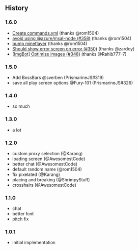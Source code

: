 ## History

### 1.6.0
* [Create commands.yml](https://github.com/PrismarineJS/prismarine-web-client/commit/17548409c1fc881a899dcad0a67a7a1a0ecf9157) (thanks @rom1504)
* [avoid using @azure/msal-node (#358)](https://github.com/PrismarineJS/prismarine-web-client/commit/d441efaef504a22b31f7d5eca8af9a5591f22e32) (thanks @rom1504)
* [bump mineflayer](https://github.com/PrismarineJS/prismarine-web-client/commit/d4c0c0c6e610cb2d1f836acb800cfa38777fc50e) (thanks @rom1504)
* [Should show error screen on error (#350)](https://github.com/PrismarineJS/prismarine-web-client/commit/2fba863d662cb895339c3eda905a4f1edc8d5db6) (thanks @zardoy)
* [[ImgBot] Optimize images (#348)](https://github.com/PrismarineJS/prismarine-web-client/commit/856639d586f1647bccef7abffe20a218ab232ddf) (thanks @Rahib777-7)

### 1.5.0

* Add BossBars @sverben (PrismarineJS#319)
* save all play screen options @Fury-101 (PrismarineJS#326)

### 1.4.0

* so much

### 1.3.0

* a lot

### 1.2.0

* custom proxy selection (@Karang)
* loading screen (@AwesomestCode)
* better chat (@AwesomestCode)
* default random name (@rom1504)
* fix pixelated (@Karang)
* placing and breaking (@ShrimpyStuff)
* crosshairs (@AwesomestCode)

### 1.1.0

* chat
* better font
* pitch fix

### 1.0.1

* initial implementation
